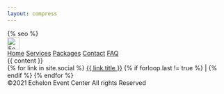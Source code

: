 ```yaml
---
layout: compress
---
```


<!doctype html>
<html lang="en">

<head>
    <meta charset="utf-8">
    <meta name="viewport" content="width=device-width, initial-scale=1">
    {% seo %}
    <link rel="apple-touch-icon" sizes="180x180" href="{{ site.baseurl }}{% link assets/icon/apple-touch-icon.png %}">
    <link rel="icon" type="image/png" sizes="32x32" href="{{ site.baseurl }}{% link assets/icon/favicon-32x32.png %}">
    <link rel="icon" type="image/png" sizes="16x16" href="{{ site.baseurl }}{% link assets/icon/favicon-16x16.png %}">
    <link rel="manifest" href="{{ site.baseurl }}{% link site.webmanifest %}">
    <link rel="mask-icon" href="{{ site.baseurl }}{% link assets/icon/safari-pinned-tab.svg %}" color="#333333">
    <meta name="msapplication-TileColor" content="#ffffff">
    <meta name="theme-color" content="#ffffff">
    <link rel="stylesheet" href="{{ site.baseurl }}{% link assets/styles/style-3.scss %}">
</head>
<body>
    <nav class="navbar is-fixed-top navbar-boxshadow" role="navigation" aria-label="main navigation">
            <div class="navbar-brand">
                <a class="navbar-item" href="{{ site.baseurl }}/">
                    <img src="{{ site.baseurl }}{% link assets/images/logo-text.png %}" height="28" alt="Echelon">
                </a>
                <a class="navbar-burger" aria-label="menu" aria-expanded="false" data-target="main-navbar" role="button">
                    <span></span>
                    <span></span>
                    <span></span>
                </a>
            </div>
            <div id="main-navbar" class="navbar-menu">
                <div class="navbar-start is-uppercase">
                    <a class="navbar-item" href="{{ site.baseurl }}/">Home</a>
                    <a class="navbar-item" href="{{ site.baseurl }}/services">Services</a>
                    <a class="navbar-item" href="{{ site.baseurl }}/packages">Packages</a>
                    <a class="navbar-item" href="{{ site.baseurl }}/contact">Contact</a>
                    <a class="navbar-item" href="{{ site.baseurl }}/faq">FAQ</a>
                </div>
            </div>
    </nav>
    <main>
        {{ content }}
    </main>
    <footer class="footer has-text-centered">
        <div class="social-links">
            {% for link in site.social %}
                <a href="{{ link.src }}">{{ link.title }}</a>
                {% if forloop.last != true %}
                |
                {% endif %}
            {% endfor %}
        </div>
        <div>
            &copy;2021 Echelon Event Center All rights Reserved
        </div>
        <!-- <div>
            <div class="display-inline"></div>
            <div class="theme-selector display-inline">
                <p class="is-theme-title">Themes: </p>
                <p class="is-theme-option">
                    <input class="theme-radio-option" type="radio" id="theme-default" name="theme" value="{{ site.baseurl }}/assets/styles/style-default.css" data-target='link[rel="stylesheet"]'>
                    <label for="theme-default">Default</label>
                </p>
                <p class="is-theme-option">
                    <input class="theme-radio-option" type="radio" id="theme-1" name="theme" value="{{ site.baseurl }}/assets/styles/style-1.css" data-target='link[rel="stylesheet"]'>
                    <label for="theme-1">Honeydew</label>
                </p>
                <p class="is-theme-option">
                    <input class="theme-radio-option" type="radio" id="theme-2" name="theme" value="{{ site.baseurl }}/assets/styles/style-2.css" data-target='link[rel="stylesheet"]'>
                    <label for="theme-2">Baby Powder</label>
                </p>
                <p class="is-theme-option">
                    <input class="theme-radio-option" type="radio" id="theme-3" name="theme" value="{{ site.baseurl }}/assets/styles/style-3.css" data-target='link[rel="stylesheet"]'>
                    <label for="theme-3">Medium Turquoise</label>
                </p>
                <p class="is-theme-option">
                    <input class="theme-radio-option" type="radio" id="theme-4" name="theme" value="{{ site.baseurl }}/assets/styles/style-4.css" data-target='link[rel="stylesheet"]'>
                    <label for="theme-4">Queen Pink</label>
                </p>
            </div>
            <div class="display-inline"></div>
        </div> -->
    </footer>
    <script src="{{ site.baseurl }}{% link assets/js/main.js %}"></script>
</body>
</html>